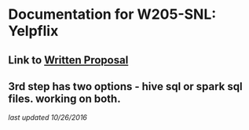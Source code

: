# Documentation for W205-SNL: Yelpflix


## Link to [Written Proposal](https://docs.google.com/document/d/1__KCyO2YxckfI8kMvt0_RGtXWWHJaDltoKxJFplHPC4)

## 3rd step has two options - hive sql or spark sql files. working on both.

*last updated 10/26/2016*

